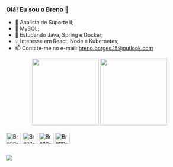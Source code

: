 ### Olá! Eu sou o Breno 👋

- 🔭 Analista de Suporte II;
- 🐬 MySQL;
- 🌱 Estudando Java, Spring e Docker;
- 💡 Interesse em React, Node e Kubernetes;
- 📫 Contate-me no e-mail: breno.borges.15@outlook.com

<div align="center">
  <img height="180em" src="https://github-readme-stats.vercel.app/api?username=breno-borges&show_icons=true&theme=tokyonight&include_all_commits=true&count_private=true"/>
  <img height="180em" src="https://github-readme-stats.vercel.app/api/top-langs/?username=breno-borges&layout=compact&langs_count=10&count_private=true&theme=tokyonight"/>
</div>

<div style="display: inline_block"><br>
  <img align="center" alt="Breno-Java" height="30" width="40" src="https://cdn.jsdelivr.net/gh/devicons/devicon/icons/java/java-original-wordmark.svg">
  <img align="center" alt="Breno-Spring" height="30" width="40" src="https://cdn.jsdelivr.net/gh/devicons/devicon/icons/spring/spring-original-wordmark.svg">
  <img align="center" alt="Breno-MySQL" height="30" width="40" src="https://cdn.jsdelivr.net/gh/devicons/devicon/icons/mysql/mysql-original-wordmark.svg">
  <img align="center" alt="Breno-Docker" height="30" width="40" src="https://cdn.jsdelivr.net/gh/devicons/devicon/icons/docker/docker-plain-wordmark.svg">
</div>

##

<div> 
  <a href="https://www.linkedin.com/in/breno-dos-santos-borges-4471591b4/" target="_blank"><img src="https://img.shields.io/badge/-LinkedIn-%230077B5?style=for-the-badge&logo=linkedin&logoColor=white" target="_blank"></a> 
</div>

